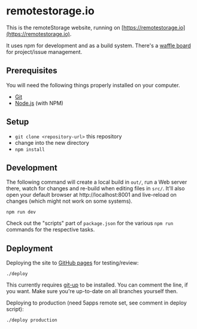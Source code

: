 # remotestorage.io

This is the remoteStorage website, running on
[https://remotestorage.io](https://remotestorage.io).

It uses npm for development and as a build system. There's a [waffle
board](https://waffle.io/remotestorage/website) for project/issue management.

## Prerequisites

You will need the following things properly installed on your computer.

* [Git](http://git-scm.com/)
* [Node.js](http://nodejs.org/) (with NPM)

## Setup

* `git clone <repository-url>` this repository
* change into the new directory
* `npm install`

## Development

The following command will create a local build in `out/`, run a Web server
there, watch for changes and re-build when editing files in `src/`. It'll also
open your default browser at http://localhost:8001 and live-reload on changes
(which might not work on some systems).

    npm run dev

Check out the "scripts" part of `package.json` for the various `npm run`
commands for the respective tasks.

## Deployment

Deploying the site to [GitHub pages](https://remotestorage.github.io/website/)
for testing/review:

    ./deploy

This currently requires [git-up](https://github.com/aanand/git-up) to be
installed. You can comment the line, if you want. Make sure you're up-to-date
on all branches yourself then.

Deploying to production (need 5apps remote set, see comment in deploy script):

    ./deploy production
